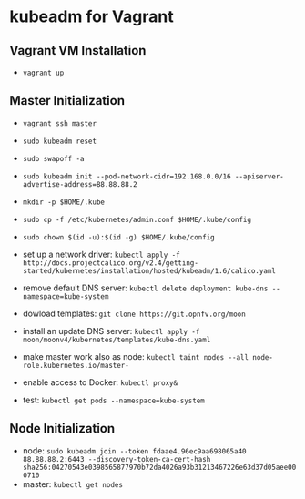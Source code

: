 # kubeadm for Vagrant
## Vagrant VM Installation
- `vagrant up`

## Master Initialization
- `vagrant ssh master`
- `sudo kubeadm reset`
- `sudo swapoff -a`
- `sudo kubeadm init --pod-network-cidr=192.168.0.0/16 --apiserver-advertise-address=88.88.88.2`
- `mkdir -p $HOME/.kube`
- `sudo cp -f /etc/kubernetes/admin.conf $HOME/.kube/config`
- `sudo chown $(id -u):$(id -g) $HOME/.kube/config`

- set up a network driver: `kubectl apply -f http://docs.projectcalico.org/v2.4/getting-started/kubernetes/installation/hosted/kubeadm/1.6/calico.yaml`
- remove default DNS server: `kubectl delete deployment kube-dns --namespace=kube-system`
- dowload templates: `git clone https://git.opnfv.org/moon`
- install an update DNS server: `kubectl apply -f moon/moonv4/kubernetes/templates/kube-dns.yaml`
- make master work also as node: `kubectl taint nodes --all node-role.kubernetes.io/master-`
- enable access to Docker: `kubectl proxy&`
- test: `kubectl get pods --namespace=kube-system`

## Node Initialization
- node: `sudo kubeadm join --token fdaae4.96ec9aa698065a40 88.88.88.2:6443 --discovery-token-ca-cert-hash sha256:04270543e0398565877970b72da4026a93b31213467226e63d37d05aee000710`
- master: `kubectl get nodes`
